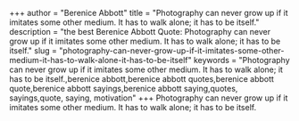 +++
author = "Berenice Abbott"
title = "Photography can never grow up if it imitates some other medium. It has to walk alone; it has to be itself."
description = "the best Berenice Abbott Quote: Photography can never grow up if it imitates some other medium. It has to walk alone; it has to be itself."
slug = "photography-can-never-grow-up-if-it-imitates-some-other-medium-it-has-to-walk-alone-it-has-to-be-itself"
keywords = "Photography can never grow up if it imitates some other medium. It has to walk alone; it has to be itself.,berenice abbott,berenice abbott quotes,berenice abbott quote,berenice abbott sayings,berenice abbott saying,quotes, sayings,quote, saying, motivation"
+++
Photography can never grow up if it imitates some other medium. It has to walk alone; it has to be itself.
